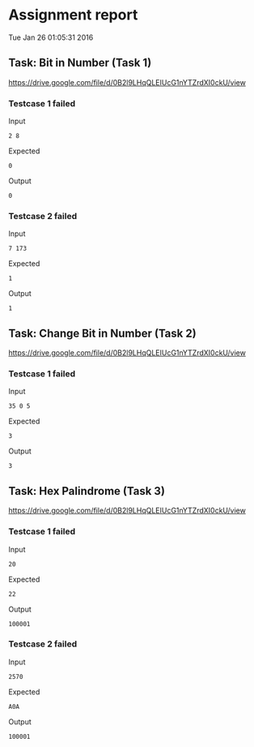# Assignment report
Tue Jan 26 01:05:31 2016
## Task: Bit in Number (Task 1)
https://drive.google.com/file/d/0B2l9LHqQLEIUcG1nYTZrdXI0ckU/view

### Testcase 1 failed
Input
```
2 8
```


Expected
```
0
```


Output
```
0 
```

### Testcase 2 failed
Input
```
7 173
```


Expected
```
1
```


Output
```
1 
```

## Task: Change Bit in Number (Task 2)
https://drive.google.com/file/d/0B2l9LHqQLEIUcG1nYTZrdXI0ckU/view

### Testcase 1 failed
Input
```
35 0 5
```


Expected
```
3
```


Output
```
3 
```

## Task: Hex Palindrome (Task 3)
https://drive.google.com/file/d/0B2l9LHqQLEIUcG1nYTZrdXI0ckU/view

### Testcase 1 failed
Input
```
20
```


Expected
```
22
```


Output
```
100001 
```

### Testcase 2 failed
Input
```
2570
```


Expected
```
A0A
```


Output
```
100001 
```

